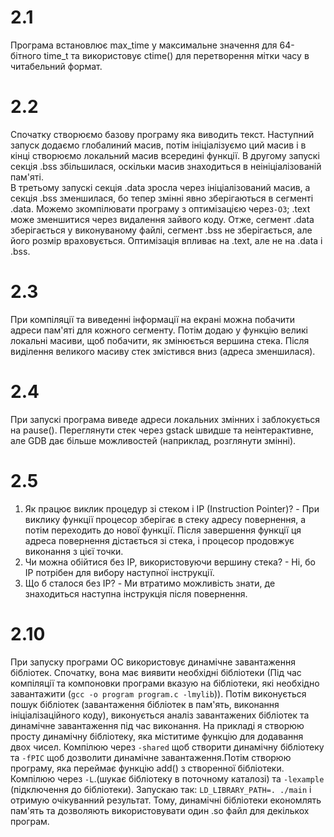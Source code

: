 # 2.1

Програма встановлює max_time у максимальне значення для 64-бітного time_t та використовує ctime() для перетворення мітки часу в читабельний формат.

# 2.2 

Спочатку створюємо базову програму яка виводить текст. Наступний запуск додаємо глобалиний масив, потім ініціалізуємо ций масив і в кінці створюємо локальний масив      всередині функції. 
В другому запускі секція .bss збільшилася, оскільки масив знаходиться в неініціалізованій пам'яті.  
В третьому запускі секція .data зросла через ініціалізований масив, а секція .bss зменшилася, бо тепер змінні явно зберігаються в сегменті .data. 
Можемо зкомпілювати програму з оптимізацією через```-O3```; .text може зменшитися через видалення зайвого коду. 
Отже, сегмент .data зберігається у виконуваному файлі, сегмент .bss не зберігається, але його розмір враховується. Оптимізація впливає на .text, але не на .data і .bss.

# 2.3

При компіляції та виведенні інформації на екрані можна побачити адреси пам'яті для кожного сегменту. Потім додаю у функцію великі локальні масиви, щоб побачити, як змінюється вершина стека.
Після виділення великого масиву стек змістився вниз (адреса зменшилася).
      
# 2.4

При запускі програма виведе адреси локальних змінних і заблокується на pause(). Переглянути стек через gstack швидше та неінтерактивне, але GDB дає більше можливостей (наприклад, розглянути змінні).

# 2.5 

1. Як працює виклик процедур зі стеком і IP (Instruction Pointer)? - При виклику функції процесор зберігає в стеку адресу повернення, а потім переходить до нової функції. Після завершення функції ця адреса повернення дістається зі стека, і процесор продовжує виконання з цієї точки.
2. Чи можна обійтися без IP, використовуючи вершину стека? - Ні, бо IP потрібен для вибору наступної інструкції.
3. Що б сталося без IP? - Ми втратимо можливість знати, де знаходиться наступна інструкція після повернення.

# 2.10

При запуску програми ОС використовує динамічне завантаження бібліотек. Спочатку, вона має виявити необхідні бібліотеки (Під час компіляції та компоновки програми вказую на бібліотеки, які необхідно завантажити (```gcc -o program program.c -lmylib```)). Потім виконується пошук бібліотек (завантаження бібліотек в пам'ять, виконання ініціалізаційного коду), виконується аналіз завантажених бібліотек та динамічне завантаження під час виконання. На прикладі я створюю просту динамічну бібліотеку, яка міститиме функцію для додавання двох чисел. Компілюю через ```-shared``` щоб створити динамічну бібліотеку та ```-fPIC``` щоб дозволити динамічне завантаження.Потім створюю програму, яка переймає функцію add() з створенної бібліотеки. Компілюю через ```-L```.(шукає бібліотеку в поточному каталозі) та ```-lexample``` (підключення до бібліотеки). Запускаю так: ```LD_LIBRARY_PATH=. ./main``` і отримую очікуванний результат. Тому, динамічні бібліотеки економлять пам'ять та дозволяють використовувати один .so файл для декількох програм.
